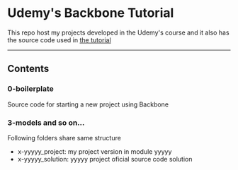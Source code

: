 # Udemy's Backbone Tutorial 

This repo host my projects developed in the Udemy's course and it also has the source code used in [the tutorial](https://www.udemy.com/backbonejs-tutorial)

---

## Contents


### 0-boilerplate
Source code for starting a new project using Backbone

### 3-models and so on...
Following folders share same structure

- x-yyyyy_project: my project version in module yyyyy
- x-yyyyy_solution: yyyyy project oficial source code solution